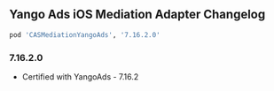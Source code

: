 ## Yango Ads iOS Mediation Adapter Changelog
```ruby
pod 'CASMediationYangoAds', '7.16.2.0'
```

### 7.16.2.0
- Certified with YangoAds - 7.16.2
